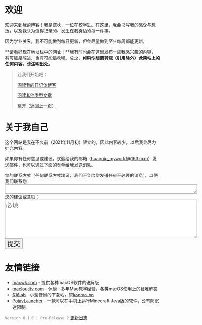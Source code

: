# 欢迎

欢迎来到我的博客！我是浣秋，一位在校学生。在这里，我会书写我的感受与想法，以及我认为值得记录的、发生在我身边的每一件事。

因为学业关系，我不可能做到每日更新，但会尽量做到至少每周都能更新。

**请看好现在地址栏中的网址！**我有时也会在这里发布一些我感兴趣的内容，有可能是陈述，也有可能是教程。总之，**如果你想要转载（引用除外）此网站上的任何内容，请注明出处。**

> 让我们开始吧：
>
> [阅读我的日记体博客](Daily/Daily.md)
>
> [阅读其他类型文章](杂项/杂项.md)
>
> <a href="#" onClick="javascript :history.back(-1);">离开（返回上一页）</a>

# 关于我自己

这个网站是我在不久前（2021年11月初）建立的，因此内容较少。以后我会尽力扩充内容。

如果你有任何意见或建议，欢迎给我的邮箱（huanqiu_myworld@163.com）发送邮件，也可以通过下面的表单给我发送消息。

<form id="my-form" action="https://formspree.io/f/mdoyqljy" method="POST">
  <label>您的联系方式（任何联系方式均可，我们不会给您发送任何不必要的消息），以便我们联系您：</label>
  <br />
  <textarea rows="1" cols="50" style="font-size:20px" name="联系方式" placeholder=""></textarea>
  <br />
  <label>您的建议或意见：</label>
  <br />
  <textarea rows="5" cols="50" style="font-size:20px" name="消息" required="required" placeholder="必填"></textarea>
  <button id="my-form-button" style="font-size:20">提交</button>
  <p id="my-form-status"></p>
</form>
<script>
    var form = document.getElementById("my-form");
  async function handleSubmit(event) {
  event.preventDefault();
  var status = document.getElementById("my-form-status");
  var data = new FormData(event.target);
  fetch(event.target.action, {
    method: form.method,
    body: data,
    headers: {
        'Accept': 'application/json'
    }
  }).then(response => {
    status.innerHTML = "感谢您的建议！";
    form.reset()
  }).catch(error => {
    status.innerHTML = "Oh, no！你的建议提交失败，请稍后再试。"
  });
}
form.addEventListener("submit", handleSubmit)
</script>

# 友情链接

- [macwk.com](https://macwk.com/) - 提供各种macOS软件的破解版
- [macloudtv.com](https://macloudtv.com/) - 休康，多年Mac教学经验，各类macOS使用上的疑难解答
- [616.sb](https://616.sb/) - 小型音游的下载站，原[konmai.cn](https://konmai.cn/)
- [PojavLauncher](https://github.com/PojavLauncherTeam/PojavLauncher/) - 一款可以在手机上运行Minecraft Java版的软件，没有防沉迷限制。

<a style="color:gray"><code>Version 0.1.0 | Pre-Release 2</code></a> [更新日志](杂项/History.md) 
